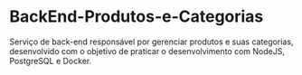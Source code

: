 # BackEnd-Produtos-e-Categorias
Serviço de back-end responsável por gerenciar produtos e suas categorias, desenvolvido com o objetivo
de praticar o desenvolvimento com NodeJS, PostgreSQL e Docker.
